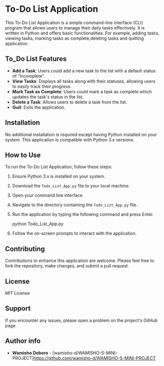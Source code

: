 # To-Do List Application
This To-Do List Application is a simple command-line interface (CLI) program that allows users to manage their daily tasks effectively. It is written in Python and offers basic functionalities. For example, adding tasks, viewing tasks, marking tasks as complete,deleting tasks and quitting application.
## To_Do List Features
- **Add a Task**: Users could add a new task to the list with a default status of "Incomplete".
- **View Tasks**: Displays all tasks along with their statuses, allowing users to easily track their progress.
- **Mark Task as Complete**: Users could mark a task as complete which updates the task's status in the list.
- **Delete a Task**: Allows users to delete a task from the list.
- **Quit**: Exits the application.
## Installation
No additional installation is required except having Python installed on your system. This application is compatible with Python 3.x versions.
## How to Use
To run the To-Do List Application, follow these steps:
1. Ensure Python 3.x is installed on your system.
2. Download the `Todo_List_App.py` file to your local machine.
3. Open your command line interface.
4. Navigate to the directory containing the `Todo_List_App.py` file.
5. Run the application by typing the following command and press Enter.

   python Todo_List_App.py

6. Follow the on-screen prompts to interact with the application.
## Contributing
Contributions to enhance this application are welcome. Please feel free to fork the repository, make changes, and submit a pull request.
## License
MIT License
## Support
If you encounter any issues, please open a problem on the project's GitHub page.
## Author info
- **Wamisho Debero** - [wamisho-d/WAMISHO-S-MINI-PROJECT]https://github.com/wamisho-d/WAMISHO-S-MINI-PROJECT
